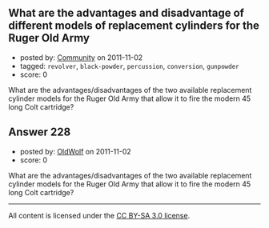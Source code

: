 ## What are the advantages and disadvantage of different models of replacement cylinders for the Ruger Old Army

- posted by: [Community](https://stackexchange.com/users/-1/-1-community) on 2011-11-02
- tagged: `revolver`, `black-powder`, `percussion`, `conversion`, `gunpowder`
- score: 0

What are the advantages/disadvantages of the two available replacement cylinder models for the Ruger Old Army that allow it to fire the modern 45 long Colt cartridge?


## Answer 228

- posted by: [OldWolf](https://stackexchange.com/users/-1/111-oldwolf) on 2011-11-02
- score: 0

What are the advantages/disadvantages of the two available replacement cylinder models for the Ruger Old Army that allow it to fire the modern 45 long Colt cartridge?



---

All content is licensed under the [CC BY-SA 3.0 license](https://creativecommons.org/licenses/by-sa/3.0/).
